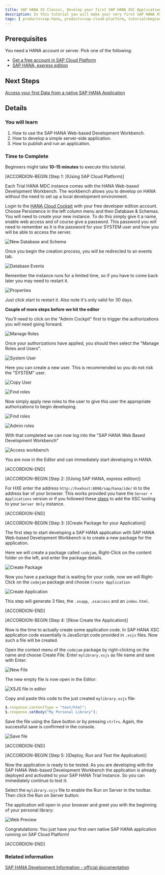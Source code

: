 ```yaml
---
title: SAP HANA XS Classic, Develop your first SAP HANA XSC Application
description: In this tutorial you will make your very first SAP HANA XSC application using the SAP HANA Web-based Development Workbench.
tags: [ products>sap-hana, products>sap-cloud-platform, tutorial>beginner]
---
```


## Prerequisites  
You need a HANA account or server. Pick one of the following:
- [Get a free account in SAP Cloud Platform](https://account.hanatrial.ondemand.com/register)
- [SAP HANA, express edition](https://www.sap.com/developer/topics/sap-hana-express.html)

## Next Steps
[Access your first Data from a native SAP HANA Application](http://www.sap.com/developer/tutorials/hana-data-access-authorizations.html)

## Details
### You will learn  
1. How to use the SAP HANA Web-based Development Workbench.
2. How to develop a simple server-side application.
3. How to publish and run an application.

### Time to Complete
Beginners might take **10-15 minutes** to execute this tutorial.

[ACCORDION-BEGIN [Step 1: ](Using SAP Cloud Platform)]

Each Trial HANA MDC instance comes with the HANA Web-based Development Workbench. The workbench allows you to develop on HANA without the need to set up a local development environment.

Login to the [HANA Cloud Cockpit](https://account.hanatrial.ondemand.com/cockpit) with your free developer edition account.
Choose Persistence in the left column menu and then Database & Schemas. You will need to create your new instance. To do this simply give it a name, enable web access and of course give a password. This password you will need to remember as it is the password for your SYSTEM user and how you will be able to access the server.

![New Database and Schema](https://raw.githubusercontent.com/SAPDocuments/Tutorials/master/tutorials/hana-web-development-workbench/1.png)

Once you begin the creation process, you will be redirected to an events tab.

![Database Events](https://raw.githubusercontent.com/SAPDocuments/Tutorials/master/tutorials/hana-web-development-workbench/2.png)

Remember the instance runs for a limited time, so if you have to come back later you may need to restart it.

![Properties](https://raw.githubusercontent.com/SAPDocuments/Tutorials/master/tutorials/hana-web-development-workbench/3.png)

Just click start to restart it. Also note it's only valid for 30 days.

**Couple of more steps before we hit the editor**

You'll need to click on the "Admin Cockpit" first to trigger the authorizations you will need going forward.

![Manage Roles](https://raw.githubusercontent.com/SAPDocuments/Tutorials/master/tutorials/hana-web-development-workbench/4.png)

Once your authorizations have applied, you should then select the "Manage Roles and Users".

![System User](https://raw.githubusercontent.com/SAPDocuments/Tutorials/master/tutorials/hana-web-development-workbench/5.png)

Here you can create a new user. This is recommended so you do not risk the "SYSTEM" user.

![Copy User](https://raw.githubusercontent.com/SAPDocuments/Tutorials/master/tutorials/hana-web-development-workbench/6.png)

![Find roles](https://raw.githubusercontent.com/SAPDocuments/Tutorials/master/tutorials/hana-web-development-workbench/7.png)

Now simply apply new roles to the user to give this user the appropriate authorizations to begin developing.

![Find roles](https://raw.githubusercontent.com/SAPDocuments/Tutorials/master/tutorials/hana-web-development-workbench/9.png)

![Admin roles](https://raw.githubusercontent.com/SAPDocuments/Tutorials/master/tutorials/hana-web-development-workbench/10.png)

With that completed we can now log into the "SAP HANA Web Based Development Workbench"

![Access workbench](https://raw.githubusercontent.com/SAPDocuments/Tutorials/master/tutorials/hana-web-development-workbench/11.png)

You are now in the Editor and can immediately start developing in HANA.

[ACCORDION-END]

[ACCORDION-BEGIN [Step 2: ](Using SAP HANA, express edition)]

For HXE enter the address `http://hxehost:8090/sap/hana/ide/` in to the address bar of your browser. This works provided you have the `Server + Applications` version or if you followed these [steps](https://blogs.sap.com/2016/10/28/enhancing-hxe-server-image/) to add the XSC tooling to your `Server Only` instance.

[ACCORDION-END]

[ACCORDION-BEGIN [Step 3: ](Create Package for your Application)]

The first step to start developing a SAP HANA application with SAP HANA Web-based Development Workbench is to create a new package for the application.

Here we will create a package called `codejam`, Right-Click on the content folder on the left, and enter the package details.

![Create Package](https://raw.githubusercontent.com/SAPDocuments/Tutorials/master/tutorials/hana-web-development-workbench/12.png)

Now you have a package that is waiting for your code, now we will Right-Click on the `codejam` package and choose `Create Application`

![Create Application](https://raw.githubusercontent.com/SAPDocuments/Tutorials/master/tutorials/hana-web-development-workbench/13.png)

This step will generate 3 files, the `.xsapp`, `.xsaccess` and an `index.html`.

[ACCORDION-END]

[ACCORDION-BEGIN [Step 4: ](Now Create the Application)]

Now is the time to actually create some application code. In SAP HANA XSC application code essentially is JavaScript code provided in `.xsjs` files. Now such a file will be created.

Open the context menu of the `codejam` package by right-clicking on the name and choose Create File. Enter `mylibrary.xsjs` as file name and save with Enter:

![New File](https://raw.githubusercontent.com/SAPDocuments/Tutorials/master/tutorials/hana-web-development-workbench/14.png)

The new empty file is now open in the Editor:

![XSJS file in editor](https://raw.githubusercontent.com/SAPDocuments/Tutorials/master/tutorials/hana-web-development-workbench/15.png)

Copy and paste this code to the just created `mylibrary.xsjs` file:

```js
$.response.contentType = "text/html";
$.response.setBody("My Personal Library");
```

Save the file using the Save button or by pressing `ctrl+s`. Again, the successful save is confirmed in the console.

![Save file](https://raw.githubusercontent.com/SAPDocuments/Tutorials/master/tutorials/hana-web-development-workbench/16.png)

[ACCORDION-END]

[ACCORDION-BEGIN [Step 5: ](Deploy, Run and Test the Application)]

Now the application is ready to be tested. As you are developing with the SAP HANA Web-based Development Workbench the application is already deployed and activated to your SAP HANA Trial Instance. So you can immediately continue to test it:

Select the `mylibrary.xsjs` file to enable the Run on Server in the toolbar. Then click the Run on Server button:

The application will open in your browser and greet you with the beginning of your personal library:

![Web Preview](https://raw.githubusercontent.com/SAPDocuments/Tutorials/master/tutorials/hana-web-development-workbench/17.png)

Congratulations: You just have your first own native SAP HANA application running on SAP Cloud Platform!

[ACCORDION-END]

### Related information
[SAP HANA Development Information - official documentation](https://help.sap.com/hana_platform#section6)
